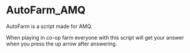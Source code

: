 # AutoFarm_AMQ

AutoFarm is a script made for AMQ.

When playing in co-op farm everyone with this script will get your answer when you press the up arrow after answering.
